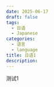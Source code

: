 ```yaml
---
date: 2025-06-17
draft: false
tags:
  - 日语
  - Japanese
categories:
  - 语言
  - language
title: 日语1
description:
---
```

测试1